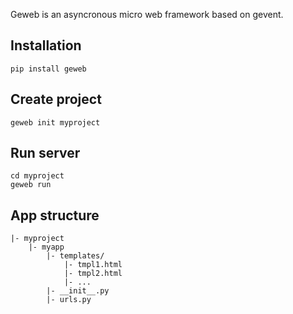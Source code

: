 Geweb is an asyncronous micro web framework based on gevent.

Installation
------------

    pip install geweb

Create project
--------------

    geweb init myproject

Run server
----------

    cd myproject
    geweb run

App structure
-------------

    |- myproject
        |- myapp
            |- templates/
                |- tmpl1.html
                |- tmpl2.html
                |- ...
            |- __init__.py
            |- urls.py
